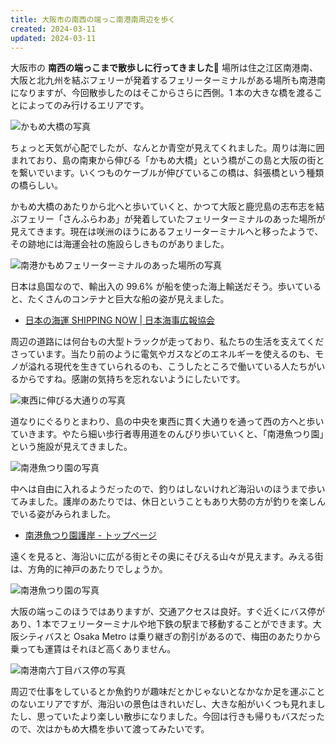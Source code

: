 ```yaml
---
title: 大阪市の南西の端っこ南港南周辺を歩く
created: 2024-03-11
updated: 2024-03-11
---
```


大阪市の **南西の端っこまで散歩しに行ってきました🚶** 場所は住之江区南港南、大阪と北九州を結ぶフェリーが発着するフェリーターミナルがある場所も南港南になりますが、今回散歩したのはそこからさらに西側。1 本の大きな橋を渡ることによってのみ行けるエリアです。

![かもめ大橋の写真](9b662c06-f582-404e-eb93-947633332c00)

ちょっと天気が心配でしたが、なんとか青空が見えてくれました。周りは海に囲まれており、島の南東から伸びる「かもめ大橋」という橋がこの島と大阪の街とを繋いでいます。いくつものケーブルが伸びているこの橋は、斜張橋という種類の橋らしい。

かもめ大橋のあたりから北へと歩いていくと、かつて大阪と鹿児島の志布志を結ぶフェリー「さんふらわあ」が発着していたフェリーターミナルのあった場所が見えてきます。現在は咲洲のほうにあるフェリーターミナルへと移ったようで、その跡地には海運会社の施設らしきものがありました。

![南港かもめフェリーターミナルのあった場所の写真](c3c897e9-bb8d-487e-469d-b1f1f6faed00)

日本は島国なので、輸出入の 99.6% が船を使った海上輸送だそう。歩いていると、たくさんのコンテナと巨大な船の姿が見えました。

- [日本の海運 SHIPPING NOW | 日本海事広報協会](https://www.kaijipr.or.jp/shipping_now/)

周辺の道路には何台もの大型トラックが走っており、私たちの生活を支えてくださっています。当たり前のように電気やガスなどのエネルギーを使えるのも、モノが溢れる現代を生きていられるのも、こうしたところで働いている人たちがいるからですね。感謝の気持ちを忘れないようにしたいです。

![東西に伸びる大通りの写真](0c7b49d3-6961-4881-a57b-63856e3ffb00)

道なりにぐるりとまわり、島の中央を東西に貫く大通りを通って西の方へと歩いていきます。やたら細い歩行者専用道をのんびり歩いていくと、「南港魚つり園」という施設が見えてきました。

![南港魚つり園の写真](4086367a-4062-4046-63f4-57e52a091300)

中へは自由に入れるようだったので、釣りはしないけれど海沿いのほうまで歩いてみました。護岸のあたりでは、休日ということもあり大勢の方が釣りを楽しんでいる姿がみられました。

- [南港魚つり園護岸 - トップページ](https://nankou-uotsuri-en.jp/)

遠くを見ると、海沿いに広がる街とその奥にそびえる山々が見えます。みえる街は、方角的に神戸のあたりでしょうか。

![南港魚つり園の写真](0c8e46f8-bd16-4163-1b1e-8542fad8bf00)

大阪の端っこのほうではありますが、交通アクセスは良好。すぐ近くにバス停があり、1 本でフェリーターミナルや地下鉄の駅まで移動することができます。大阪シティバスと Osaka Metro は乗り継ぎの割引があるので、梅田のあたりから乗っても運賃はそれほど高くありません。

![南港南六丁目バス停の写真](c92855be-a018-442c-7839-e7f821966800)

周辺で仕事をしているとか魚釣りが趣味だとかじゃないとなかなか足を運ぶことのないエリアですが、海沿いの景色はきれいだし、大きな船がいくつも見れましたし、思っていたより楽しい散歩になりました。今回は行きも帰りもバスだったので、次はかもめ大橋を歩いて渡ってみたいです。
